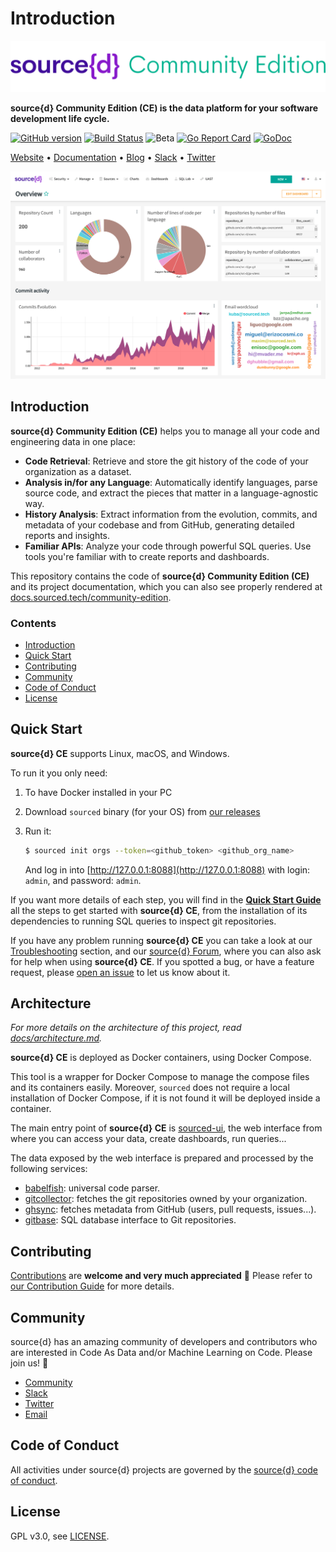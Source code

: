 # Introduction

 [![](docs/.gitbook/assets/sourced-community-edition.png)](https://www.sourced.tech)

**source{d} Community Edition \(CE\) is the data platform for your software development life cycle.**

[![GitHub version](https://badge.fury.io/gh/src-d%2Fsourced-ce.svg)](https://github.com/src-d/sourced-ce/releases) [![Build Status](https://travis-ci.com/src-d/sourced-ce.svg?branch=master)](https://travis-ci.com/src-d/sourced-ce) ![Beta](https://svg-badge.appspot.com/badge/stability/beta?color=D6604A) [![Go Report Card](https://goreportcard.com/badge/github.com/src-d/sourced-ce)](https://goreportcard.com/report/github.com/src-d/sourced-ce) [![GoDoc](https://godoc.org/github.com/src-d/sourced-ce?status.svg)](https://godoc.org/github.com/src-d/sourced-ce)

[Website](https://www.sourced.tech) • [Documentation](https://docs.sourced.tech/community-edition) • [Blog](https://blog.sourced.tech) • [Slack](http://bit.ly/src-d-community) • [Twitter](https://twitter.com/sourcedtech)

![source{d} CE dashboard](docs/.gitbook/assets/dashboard.png)

## Introduction

**source{d} Community Edition \(CE\)** helps you to manage all your code and engineering data in one place:

* **Code Retrieval**: Retrieve and store the git history of the code of your organization as a dataset.
* **Analysis in/for any Language**: Automatically identify languages, parse source code, and extract the pieces that matter in a language-agnostic way.
* **History Analysis**: Extract information from the evolution, commits, and metadata of your codebase and from GitHub, generating detailed reports and insights.
* **Familiar APIs**: Analyze your code through powerful SQL queries. Use tools you're familiar with to create reports and dashboards.

This repository contains the code of **source{d} Community Edition \(CE\)** and its project documentation, which you can also see properly rendered at [docs.sourced.tech/community-edition](https://docs.sourced.tech/community-edition).

### Contents

* [Introduction](./#introduction)
* [Quick Start](./#quick-start)
* [Contributing](./#contributing)
* [Community](./#community)
* [Code of Conduct](./#code-of-conduct)
* [License](./#license)

## Quick Start

**source{d} CE** supports Linux, macOS, and Windows.

To run it you only need:

1. To have Docker installed in your PC
2. Download `sourced` binary \(for your OS\) from [our releases](https://github.com/src-d/sourced-ce/releases)
3. Run it:

   ```bash
   $ sourced init orgs --token=<github_token> <github_org_name>
   ```

   And log in into [http://127.0.0.1:8088](http://127.0.0.1:8088) with login: `admin`, and password: `admin`.

If you want more details of each step, you will find in the [**Quick Start Guide**](docs/quickstart/) all the steps to get started with **source{d} CE**, from the installation of its dependencies to running SQL queries to inspect git repositories.

If you have any problem running **source{d} CE** you can take a look at our [Troubleshooting](docs/learn-more/troubleshooting.md) section, and our [source{d} Forum](https://forum.sourced.tech), where you can also ask for help when using **source{d} CE**. If you spotted a bug, or have a feature request, please [open an issue](https://github.com/src-d/sourced-ce/issues) to let us know about it.

## Architecture

_For more details on the architecture of this project, read_ [_docs/architecture.md_](docs/learn-more/architecture.md)_._

**source{d} CE** is deployed as Docker containers, using Docker Compose.

This tool is a wrapper for Docker Compose to manage the compose files and its containers easily. Moreover, `sourced` does not require a local installation of Docker Compose, if it is not found it will be deployed inside a container.

The main entry point of **source{d} CE** is [sourced-ui](https://github.com/src-d/sourced-ui), the web interface from where you can access your data, create dashboards, run queries...

The data exposed by the web interface is prepared and processed by the following services:

* [babelfish](https://doc.bblf.sh): universal code parser.
* [gitcollector](https://github.com/src-d/gitcollector): fetches the git repositories owned by your organization.
* [ghsync](https://github.com/src-d/ghsync): fetches metadata from GitHub \(users, pull requests, issues...\).
* [gitbase](https://github.com/src-d/gitbase): SQL database interface to Git repositories.

## Contributing

[Contributions](https://github.com/src-d/sourced-ce/issues) are **welcome and very much appreciated** 🙌 Please refer to [our Contribution Guide](docs/learn-more/contributing.md) for more details.

## Community

source{d} has an amazing community of developers and contributors who are interested in Code As Data and/or Machine Learning on Code. Please join us! 👋

* [Community](https://sourced.tech/community/)
* [Slack](http://bit.ly/src-d-community)
* [Twitter](https://twitter.com/sourcedtech)
* [Email](mailto:hello@sourced.tech)

## Code of Conduct

All activities under source{d} projects are governed by the [source{d} code of conduct](https://github.com/src-d/guide/blob/master/.github/CODE_OF_CONDUCT.md).

## License

GPL v3.0, see [LICENSE](docs/learn-more/license.md).

